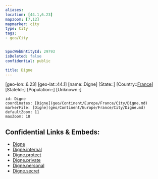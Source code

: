 ```yaml
---
aliases: 
location: [44.1,6.23]
mapzoom: [7,12] 
mapmarker: city 
type: City
tags:
- geo/City


SpocWebEntityId: 29793
isDeleted: false
confidential: public

title: Digne
---
```

[geo-lon::6.23]
[geo-lat::44.1]
[name::Digne]
[State::]
[Country::[France](geo/Continent/Europe/France.md)]
[StateId::]
[Population::]
[Unknown::]


```leaflet
id: Digne
coordinates: [Digne](geo/Continent/Europe/France/City/Digne.md)
markerFile: [Digne](geo/Continent/Europe/France/City/Digne.md)
defaultZoom: 11 
maxZoom: 18
```


## Confidential Links & Embeds: 
- [Digne](../../../../../../_public/geo/Continent/Europe/France/City/Digne.md) 
- [Digne.internal](../../../../../../_internal/geo/Continent/Europe/France/City/Digne.internal.md) 
- [Digne.protect](../../../../../../_protect/geo/Continent/Europe/France/City/Digne.protect.md) 
- [Digne.private](../../../../../../_private/geo/Continent/Europe/France/City/Digne.private.md) 
- [Digne.personal](../../../../../../_personal/geo/Continent/Europe/France/City/Digne.personal.md) 
- [Digne.secret](../../../../../../_secret/geo/Continent/Europe/France/City/Digne.secret.md) 
